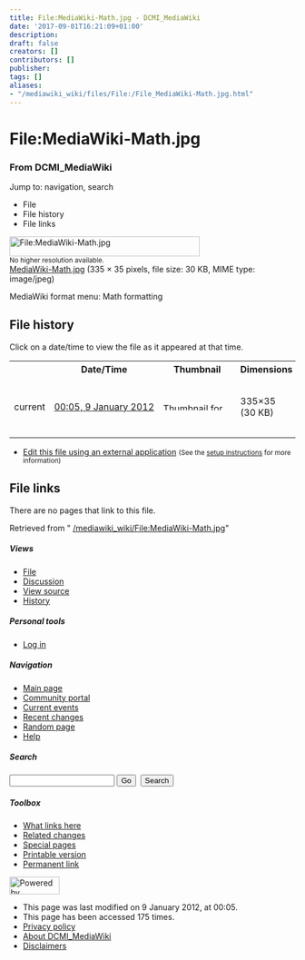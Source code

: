 ```yaml
---
title: File:MediaWiki-Math.jpg - DCMI_MediaWiki
date: '2017-09-01T16:21:09+01:00'
description: 
draft: false
creators: []
contributors: []
publisher: 
tags: []
aliases:
- "/mediawiki_wiki/files/File:/File_MediaWiki-Math.jpg.html"
---
```


<a id="top"></a>
# File:MediaWiki-Math.jpg

### From DCMI\_MediaWiki

Jump to: navigation, search
<!-- start content -->
- File
- File history
- File links

 [<img alt="File:MediaWiki-Math.jpg" src="/images/d/d9/MediaWiki-Math.jpg" width="335" height="35">](/mediawiki_wiki/files/MediaWiki-Math.jpg)  
<small>No higher resolution available.</small>  
 [MediaWiki-Math.jpg](/images/d/d9/MediaWiki-Math.jpg)‎ (335 × 35 pixels, file size: 30 KB, MIME type: image/jpeg)

MediaWiki format menu: Math formatting

<!-- 
NewPP limit report
Preprocessor node count: 1/1000000
Post-expand include size: 0/2097152 bytes
Template argument size: 0/2097152 bytes
Expensive parser function count: 0/100
-->
## File history

Click on a date/time to view the file as it appeared at that time.

<table class="wikitable filehistory">
  <tr>
    <td></td>
    <th>Date/Time</th>
    <th>Thumbnail</th>
    <th>Dimensions</th>
    <th>User</th>
    <th>Comment</th>
  </tr>
  <tr>
    <td>current</td>
    <td class="filehistory-selected" style="white-space: nowrap;"><a href="/mediawiki_wiki/files/MediaWiki-Math.jpg">00:05, 9 January 2012</a></td>
    <td><a href="/images/d/d9/MediaWiki-Math.jpg"><img alt="Thumbnail for version as of 00:05, 9 January 2012" src="/images/d/d9/MediaWiki-Math.jpg" width="120" height="13"></a></td>
    <td>335×35 <span style="white-space: nowrap;">(30 KB)</span>
    </td>
    <td>
      <a href="/index.php?title=User:StuartSutton&amp;action=edit&amp;redlink=1" class="new mw-userlink" title="User:StuartSutton (page does not exist)">StuartSutton</a> <span style="white-space: nowrap;"> <span class="mw-usertoollinks">(<a href="/index.php?title=User_talk:StuartSutton&amp;action=edit&amp;redlink=1" class="new" title="User talk:StuartSutton (page does not exist)">Talk</a> | <a href="/index.php/Special:Contributions/StuartSutton" title="Special:Contributions/StuartSutton">contribs</a>)</span></span>
    </td>
    <td> <span class="comment">(MediaWiki format menu: Math formatting)</span>
    </td>
  </tr>
</table>

  

- [Edit this file using an external application](/index.php?title=File:MediaWiki-Math.jpg&action=edit&externaledit=true&mode=file "File:MediaWiki-Math.jpg") <small>(See the <a href="http://www.mediawiki.org/wiki/Manual:External_editors" class="external text" rel="nofollow">setup instructions</a> for more information)</small>

## File links

There are no pages that link to this file.

Retrieved from " [/mediawiki_wiki/File:MediaWiki-Math.jpg](/mediawiki_wiki/files/File:/File:MediaWiki-Math.jpg.html)"

<!-- end content -->

##### Views

- [File](/mediawiki_wiki/files/File:/File:MediaWiki-Math.jpg.html "View the file page [c]")
- [Discussion](/index.php?title=File_talk:MediaWiki-Math.jpg&action=edit&redlink=1 "Discussion about the content page [t]")
- [View source](/index.php?title=File:MediaWiki-Math.jpg&action=edit "This page is protected.
You can view its source [e]")
- [History](/index.php?title=File:MediaWiki-Math.jpg&action=history "Past revisions of this page [h]")

##### Personal tools

- [Log in](/index.php?title=Special:UserLogin&returnto=File:MediaWiki-Math.jpg "You are encouraged to log in; however, it is not mandatory [o]")

<script type="text/javascript"> if (window.isMSIE55) fixalpha(); </script>

##### Navigation

- [Main page](/index.php/Main_Page "Visit the main page [z]")
- [Community portal](/index.php/DCMI_MediaWiki:Community_portal "About the project, what you can do, where to find things")
- [Current events](/index.php/DCMI_MediaWiki:Current_events "Find background information on current events")
- [Recent changes](/index.php/Special:RecentChanges "The list of recent changes in the wiki [r]")
- [Random page](/index.php/Special:Random "Load a random page [x]")
- [Help](/index.php/Help:Contents "The place to find out")

##### <label for="searchInput">Search</label>

<form action="/index.php" id="searchform">
				<input type="hidden" name="title" value="Special:Search">
				<input id="searchInput" title="Search DCMI_MediaWiki" accesskey="f" type="search" name="search">
				<input type="submit" name="go" class="searchButton" id="searchGoButton" value="Go" title="Go to a page with this exact name if exists"> 
				<input type="submit" name="fulltext" class="searchButton" id="mw-searchButton" value="Search" title="Search the pages for this text">
			</form>

##### Toolbox

- [What links here](/index.php/Special:WhatLinksHere/File:MediaWiki-Math.jpg "List of all wiki pages that link here [j]")
- [Related changes](/index.php/Special:RecentChangesLinked/File:MediaWiki-Math.jpg "Recent changes in pages linked from this page [k]")
- [Special pages](/index.php/Special:SpecialPages "List of all special pages [q]")
- [Printable version](/index.php?title=File:MediaWiki-Math.jpg&printable=yes "Printable version of this page [p]")
- [Permanent link](/index.php?title=File:MediaWiki-Math.jpg&oldid=2173 "Permanent link to this revision of the page")

<!-- end of the left (by default at least) column -->

 [<img src="/skins/common/images/poweredby_mediawiki_88x31.png" height="31" width="88" alt="Powered by MediaWiki">](http://www.mediawiki.org/)

- This page was last modified on 9 January 2012, at 00:05.
- This page has been accessed 175 times.
- [Privacy policy](/index.php/DCMI_MediaWiki:Privacy_policy "DCMI MediaWiki:Privacy policy")
- [About DCMI\_MediaWiki](/index.php/DCMI_MediaWiki:About "DCMI MediaWiki:About")
- [Disclaimers](/index.php/DCMI_MediaWiki:General_disclaimer "DCMI MediaWiki:General disclaimer")

<script>if (window.runOnloadHook) runOnloadHook();</script><!-- Served in 0.459 secs. -->
